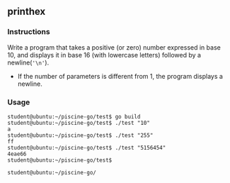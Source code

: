 ## printhex

### Instructions

Write a program that takes a positive (or zero) number expressed in base 10, and displays it in base 16 (with lowercase letters) followed by a newline(`'\n'`).

- If the number of parameters is different from 1, the program displays a newline.

### Usage

```console
student@ubuntu:~/piscine-go/test$ go build
student@ubuntu:~/piscine-go/test$ ./test "10"
a
student@ubuntu:~/piscine-go/test$ ./test "255"
ff
student@ubuntu:~/piscine-go/test$ ./test "5156454"
4eae66
student@ubuntu:~/piscine-go/test$

student@ubuntu:~/piscine-go/
```
